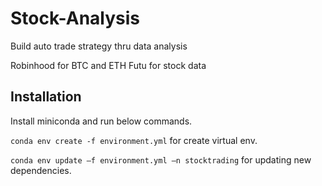 # Stock-Analysis
Build auto trade strategy thru data analysis

Robinhood for BTC and ETH
Futu for stock data

## Installation 
Install miniconda and run below commands.

`conda env create -f environment.yml` for create virtual env.

`conda env update –f environment.yml –n stocktrading` for updating new dependencies.



